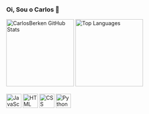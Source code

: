 ### Oi, Sou o Carlos 👋

<div style= "display: inline_block">
<img height="180em" alt="CarlosBerken GitHub Stats" src=https://github-readme-stats.vercel.app/api?username=CarlosBerken&show_icons=true&theme=dark&include_all_commits=true&count_private=true">
<img height="180em" alt="Top Languages" src="https://github-readme-stats.vercel.app/api/top-langs/?username=CarlosBerken&layout=compact&langs_count=7&theme=dark">
</div>
<div style= "display: inline_block"><br/>
<img align="center" alt="JavaScript" height="38" width="40" src="https://cdn.jsdelivr.net/gh/devicons/devicon/icons/javascript/javascript-original.svg" />
<img align="center" alt="HTML" height="38" width="40" src="https://cdn.jsdelivr.net/gh/devicons/devicon/icons/html5/html5-original.svg" />
<img align="center" alt="CSS" height="38" width="40" src="https://cdn.jsdelivr.net/gh/devicons/devicon/icons/css3/css3-original.svg" />
<img align="center" alt="Python" height="38" width="40" src="https://cdn.jsdelivr.net/gh/devicons/devicon/icons/python/python-original.svg" />
</div>
